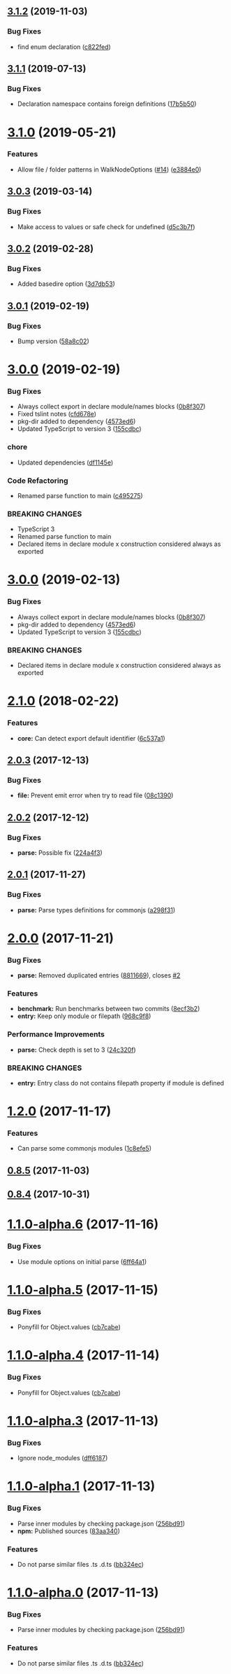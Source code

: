 ## [3.1.2](https://github.com/unlight/esm-exports/compare/v3.1.1...v3.1.2) (2019-11-03)


### Bug Fixes

* find enum declaration ([c822fed](https://github.com/unlight/esm-exports/commit/c822fed374b4f40f91eb7cf0b7838be7950d2cf1))

## [3.1.1](https://github.com/unlight/esm-exports/compare/v3.1.0...v3.1.1) (2019-07-13)


### Bug Fixes

* Declaration namespace contains foreign definitions ([17b5b50](https://github.com/unlight/esm-exports/commit/17b5b50))

# [3.1.0](https://github.com/unlight/esm-exports/compare/v3.0.3...v3.1.0) (2019-05-21)


### Features

* Allow file / folder patterns in WalkNodeOptions ([#14](https://github.com/unlight/esm-exports/issues/14)) ([e3884e0](https://github.com/unlight/esm-exports/commit/e3884e0))

## [3.0.3](https://github.com/unlight/esm-exports/compare/v3.0.2...v3.0.3) (2019-03-14)


### Bug Fixes

* Make access to values or safe check for undefined ([d5c3b7f](https://github.com/unlight/esm-exports/commit/d5c3b7f))

## [3.0.2](https://github.com/unlight/esm-exports/compare/v3.0.1...v3.0.2) (2019-02-28)


### Bug Fixes

* Added basedire option ([3d7db53](https://github.com/unlight/esm-exports/commit/3d7db53))

## [3.0.1](https://github.com/unlight/esm-exports/compare/v3.0.0...v3.0.1) (2019-02-19)


### Bug Fixes

* Bump version ([58a8c02](https://github.com/unlight/esm-exports/commit/58a8c02))

# [3.0.0](https://github.com/unlight/esm-exports/compare/v2.3.1...v3.0.0) (2019-02-19)


### Bug Fixes

* Always collect export in declare module/names blocks ([0b8f307](https://github.com/unlight/esm-exports/commit/0b8f307))
* Fixed tslint notes ([cfd678e](https://github.com/unlight/esm-exports/commit/cfd678e))
* pkg-dir added to dependency ([4573ed6](https://github.com/unlight/esm-exports/commit/4573ed6))
* Updated TypeScript to version 3 ([155cdbc](https://github.com/unlight/esm-exports/commit/155cdbc))


### chore

* Updated dependencies ([df1145e](https://github.com/unlight/esm-exports/commit/df1145e))


### Code Refactoring

* Renamed parse function to main ([c495275](https://github.com/unlight/esm-exports/commit/c495275))


### BREAKING CHANGES

* TypeScript 3
* Renamed parse function to main
* Declared items in declare module x construction considered always as exported

# [3.0.0](https://github.com/unlight/esm-exports/compare/v2.3.1...v3.0.0) (2019-02-13)


### Bug Fixes

* Always collect export in declare module/names blocks ([0b8f307](https://github.com/unlight/esm-exports/commit/0b8f307))
* pkg-dir added to dependency ([4573ed6](https://github.com/unlight/esm-exports/commit/4573ed6))
* Updated TypeScript to version 3 ([155cdbc](https://github.com/unlight/esm-exports/commit/155cdbc))


### BREAKING CHANGES

* Declared items in declare module x construction considered always as exported

<a name="2.1.0"></a>
# [2.1.0](https://github.com/unlight/esm-exports/compare/v2.0.3...v2.1.0) (2018-02-22)


### Features

* **core:** Can detect export default identifier ([6c537a1](https://github.com/unlight/esm-exports/commit/6c537a1))



<a name="2.0.3"></a>
## [2.0.3](https://github.com/unlight/typescript-exports/compare/v2.0.2...v2.0.3) (2017-12-13)


### Bug Fixes

* **file:** Prevent emit error when try to read file ([08c1390](https://github.com/unlight/typescript-exports/commit/08c1390))



<a name="2.0.2"></a>
## [2.0.2](https://github.com/unlight/typescript-exports/compare/v2.0.1...v2.0.2) (2017-12-12)


### Bug Fixes

* **parse:** Possible fix ([224a4f3](https://github.com/unlight/typescript-exports/commit/224a4f3))



<a name="2.0.1"></a>
## [2.0.1](https://github.com/unlight/typescript-exports/compare/v2.0.0...v2.0.1) (2017-11-27)


### Bug Fixes

* **parse:** Parse types definitions for commonjs ([a298f31](https://github.com/unlight/typescript-exports/commit/a298f31))



<a name="2.0.0"></a>
# [2.0.0](https://github.com/unlight/typescript-exports/compare/v1.2.0...v2.0.0) (2017-11-21)


### Bug Fixes

* **parse:** Removed duplicated entries ([8811669](https://github.com/unlight/typescript-exports/commit/8811669)), closes [#2](https://github.com/unlight/typescript-exports/issues/2)


### Features

* **benchmark:** Run benchmarks between two commits ([8ecf3b2](https://github.com/unlight/typescript-exports/commit/8ecf3b2))
* **entry:** Keep only module or filepath ([968c9f8](https://github.com/unlight/typescript-exports/commit/968c9f8))


### Performance Improvements

* **parse:** Check depth is set to 3 ([24c320f](https://github.com/unlight/typescript-exports/commit/24c320f))


### BREAKING CHANGES

* **entry:** Entry class do not contains filepath property if module is defined



<a name="1.2.0"></a>
# [1.2.0](https://github.com/unlight/typescript-exports/compare/v1.1.0-alpha.6...v1.2.0) (2017-11-17)


### Features

* Can parse some commonjs modules ([1c8efe5](https://github.com/unlight/typescript-exports/commit/1c8efe5))



<a name="0.8.5"></a>
## [0.8.5](https://github.com/unlight/typescript-exports/compare/v0.8.4...v0.8.5) (2017-11-03)



<a name="0.8.4"></a>
## [0.8.4](https://github.com/unlight/typescript-exports/compare/v0.8.3...v0.8.4) (2017-10-31)



<a name="1.1.0-alpha.6"></a>
# [1.1.0-alpha.6](https://github.com/unlight/typescript-exports/compare/v1.1.0-alpha.5...v1.1.0-alpha.6) (2017-11-16)


### Bug Fixes

* Use module options on initial parse ([6ff64a1](https://github.com/unlight/typescript-exports/commit/6ff64a1))



<a name="1.1.0-alpha.5"></a>
# [1.1.0-alpha.5](https://github.com/unlight/typescript-exports/compare/v1.1.0-alpha.3...v1.1.0-alpha.5) (2017-11-15)


### Bug Fixes

* Ponyfill for Object.values ([cb7cabe](https://github.com/unlight/typescript-exports/commit/cb7cabe))



<a name="1.1.0-alpha.4"></a>
# [1.1.0-alpha.4](https://github.com/unlight/typescript-exports/compare/v1.1.0-alpha.3...v1.1.0-alpha.4) (2017-11-14)


### Bug Fixes

* Ponyfill for Object.values ([cb7cabe](https://github.com/unlight/typescript-exports/commit/cb7cabe))



<a name="1.1.0-alpha.3"></a>
# [1.1.0-alpha.3](https://github.com/unlight/typescript-exports/compare/v1.1.0-alpha.2...v1.1.0-alpha.3) (2017-11-13)


### Bug Fixes

* Ignore node_modules ([dff6187](https://github.com/unlight/typescript-exports/commit/dff6187))

<a name="1.1.0-alpha.1"></a>
# [1.1.0-alpha.1](https://github.com/unlight/typescript-exports/compare/v0.8.3...v1.1.0-alpha.1) (2017-11-13)


### Bug Fixes

* Parse inner modules by checking package.json ([256bd91](https://github.com/unlight/typescript-exports/commit/256bd91))
* **npm:** Published sources ([83aa340](https://github.com/unlight/typescript-exports/commit/83aa340))


### Features

* Do not parse similar files .ts .d.ts ([bb324ec](https://github.com/unlight/typescript-exports/commit/bb324ec))



<a name="1.1.0-alpha.0"></a>
# [1.1.0-alpha.0](https://github.com/unlight/typescript-exports/compare/v0.8.3...v1.1.0-alpha.0) (2017-11-13)


### Bug Fixes

* Parse inner modules by checking package.json ([256bd91](https://github.com/unlight/typescript-exports/commit/256bd91))


### Features

* Do not parse similar files .ts .d.ts ([bb324ec](https://github.com/unlight/typescript-exports/commit/bb324ec))
